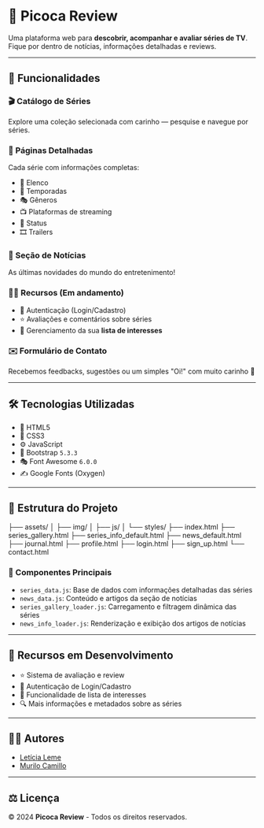 # 🍿 **Picoca Review**

Uma plataforma web para **descobrir, acompanhar e avaliar séries de TV**.  
Fique por dentro de notícias, informações detalhadas e reviews.

---

## 🌟 **Funcionalidades**

### 🎬 Catálogo de Séries  
Explore uma coleção selecionada com carinho — pesquise e navegue por séries.

### 📄 Páginas Detalhadas  
Cada série com informações completas:
- 👥 Elenco  
- 📅 Temporadas  
- 🎭 Gêneros  
- 📺 Plataformas de streaming  
- 🚦 Status
- 🎞️ Trailers

### 📰 Seção de Notícias  
As últimas novidades do mundo do entretenimento!

### 🙋‍♂️ Recursos (Em andamento)
- 🔐 Autenticação (Login/Cadastro)  
- ⭐ Avaliações e comentários sobre séries  
- 📌 Gerenciamento da sua **lista de interesses**  

### ✉️ Formulário de Contato  
Recebemos feedbacks, sugestões ou um simples "Oi!" com muito carinho 💌

---

## 🛠️ **Tecnologias Utilizadas**

- 🧱 HTML5  
- 🎨 CSS3  
- ⚙️ JavaScript
- 🧩 Bootstrap `5.3.3`  
- 🎭 Font Awesome `6.0.0`  
- ✍️ Google Fonts (Oxygen)

---

## 🧩 **Estrutura do Projeto**

├── assets/
│   ├── img/
│   ├── js/
│   └── styles/
├── index.html
├── series_gallery.html 
├── series_info_default.html
├── news_default.html
├── journal.html
├── profile.html
├── login.html
├── sign_up.html
└── contact.html

### 📁 Componentes Principais

- `series_data.js`: Base de dados com informações detalhadas das séries  
- `news_data.js`: Conteúdo e artigos da seção de notícias  
- `series_gallery_loader.js`: Carregamento e filtragem dinâmica das séries  
- `news_info_loader.js`: Renderização e exibição dos artigos de notícias

---

## 🚧 **Recursos em Desenvolvimento**

- ⭐ Sistema de avaliação e review
- 🔐 Autenticação de Login/Cadastro
- 📌 Funcionalidade de lista de interesses  
- 🔍 Mais informações e metadados sobre as séries

---

## 👨‍💻 **Autores**

- [Letícia Leme](https://github.com/leticiaaleme)
- [Murilo Camillo](https://github.com/MuriloCamillo)

---

## ⚖️ **Licença**

© 2024 **Picoca Review** - Todos os direitos reservados.
